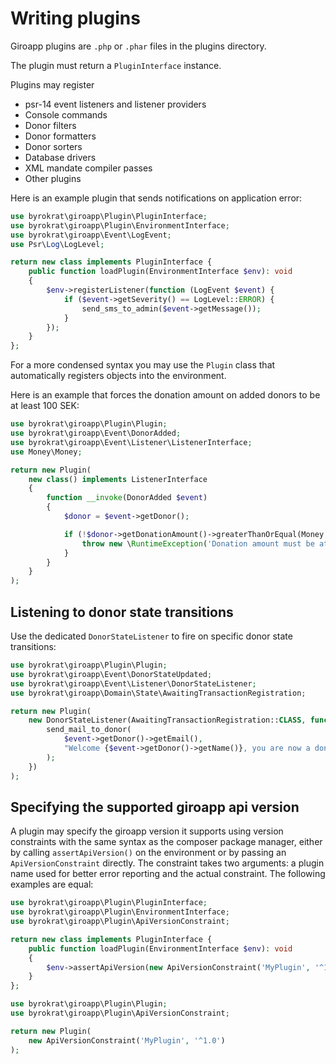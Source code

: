# Writing plugins

Giroapp plugins are `.php` or `.phar` files in the plugins directory.

The plugin must return a `PluginInterface` instance.

Plugins may register

* psr-14 event listeners and listener providers
* Console commands
* Donor filters
* Donor formatters
* Donor sorters
* Database drivers
* XML mandate compiler passes
* Other plugins

Here is an example plugin that sends notifications on application error:

<!-- @example Full-plugin -->
```php
use byrokrat\giroapp\Plugin\PluginInterface;
use byrokrat\giroapp\Plugin\EnvironmentInterface;
use byrokrat\giroapp\Event\LogEvent;
use Psr\Log\LogLevel;

return new class implements PluginInterface {
    public function loadPlugin(EnvironmentInterface $env): void
    {
        $env->registerListener(function (LogEvent $event) {
            if ($event->getSeverity() == LogLevel::ERROR) {
                send_sms_to_admin($event->getMessage());
            }
        });
    }
};
```

For a more condensed syntax you may use the `Plugin` class that automatically
registers objects into the environment.

Here is an example that forces the donation amount on added donors to be at
least 100 SEK:

<!-- @example validate-donation-amount -->
```php
use byrokrat\giroapp\Plugin\Plugin;
use byrokrat\giroapp\Event\DonorAdded;
use byrokrat\giroapp\Event\Listener\ListenerInterface;
use Money\Money;

return new Plugin(
    new class() implements ListenerInterface
    {
        function __invoke(DonorAdded $event)
        {
            $donor = $event->getDonor();

            if (!$donor->getDonationAmount()->greaterThanOrEqual(Money::SEK('10000'))) {
                throw new \RuntimeException('Donation amount must be at least 100');
            }
        }
    }
);
```

## Listening to donor state transitions

Use the dedicated `DonorStateListener` to fire on specific donor state transitions:

<!-- @example mandate-approved-listener -->
```php
use byrokrat\giroapp\Plugin\Plugin;
use byrokrat\giroapp\Event\DonorStateUpdated;
use byrokrat\giroapp\Event\Listener\DonorStateListener;
use byrokrat\giroapp\Domain\State\AwaitingTransactionRegistration;

return new Plugin(
    new DonorStateListener(AwaitingTransactionRegistration::CLASS, function (DonorStateUpdated $event) {
        send_mail_to_donor(
            $event->getDonor()->getEmail(),
            "Welcome {$event->getDonor()->getName()}, you are now a donor!"
        );
    })
);
```

## Specifying the supported giroapp api version

A plugin may specify the giroapp version it supports using version constraints
with the same syntax as the composer package manager, either by calling
`assertApiVersion()` on the environment or by passing an `ApiVersionConstraint`
directly. The constraint takes two arguments: a plugin name used for better
error reporting and the actual constraint. The following examples are equal:

<!-- @example version-constraint-full -->
```php
use byrokrat\giroapp\Plugin\PluginInterface;
use byrokrat\giroapp\Plugin\EnvironmentInterface;
use byrokrat\giroapp\Plugin\ApiVersionConstraint;

return new class implements PluginInterface {
    public function loadPlugin(EnvironmentInterface $env): void
    {
        $env->assertApiVersion(new ApiVersionConstraint('MyPlugin', '^1.0'));
    }
};
```

<!-- @example version-constraint-condensed -->
```php
use byrokrat\giroapp\Plugin\Plugin;
use byrokrat\giroapp\Plugin\ApiVersionConstraint;

return new Plugin(
    new ApiVersionConstraint('MyPlugin', '^1.0')
);
```
